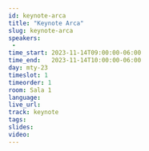 ```yaml
---
id: keynote-arca
title: "Keynote Arca"
slug: keynote-arca
speakers:
 - 
time_start: 2023-11-14T09:00:00-06:00
time_end:   2023-11-14T10:00:00-06:00
day: mty-23
timeslot: 1
timeorder: 1
room: Sala 1 
language: 
live_url: 
track: keynote
tags:
slides: 
video: 
---
```




